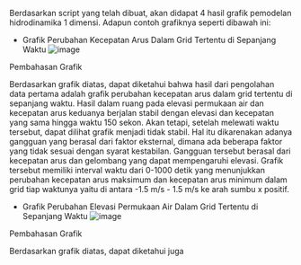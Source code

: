 Berdasarkan script yang telah dibuat, akan didapat 4 hasil grafik pemodelan hidrodinamika 1 dimensi. Adapun contoh grafiknya seperti dibawah ini:
- Grafik Perubahan Kecepatan Arus Dalam Grid Tertentu di Sepanjang Waktu
![image](https://user-images.githubusercontent.com/105954598/169678773-0ba03c29-7b5a-4d9e-8eff-d04fb4e72e65.png)

Pembahasan Grafik

Berdasarkan grafik diatas, dapat diketahui bahwa hasil dari pengolahan data pertama adalah grafik perubahan kecepatan arus dalam grid tertentu di sepanjang waktu. Hasil dalam ruang pada elevasi permukaan air dan kecepatan arus keduanya berjalan stabil dengan elevasi dan kecepatan yang sama hingga waktu 150 sekon. Akan tetapi, setelah melewati waktu tersebut, dapat dilihat grafik menjadi tidak stabil. Hal itu dikarenakan adanya gangguan yang berasal dari faktor eksternal, dimana ada beberapa faktor yang tidak sesuai dengan syarat kestabilan. Gangguan tersebut berasal dari kecepatan arus dan gelombang yang dapat mempengaruhi elevasi. Grafik tersebut memiliki interval waktu dari 0-1000 detik yang menunjukkan perubahan kecepatan arus maksimum dan kecepatan arus minimum dalam grid tiap waktunya yaitu di antara -1.5 m/s - 1.5 m/s ke arah sumbu x positif. 


- Grafik Perubahan Elevasi Permukaan Air Dalam Grid Tertentu di Sepanjang Waktu
![image](https://user-images.githubusercontent.com/105954598/169679122-2071983a-b20d-487e-b908-fd43bd1cd200.png)

Pembahasan Grafik

Berdasarkan grafik diatas, dapat diketahui juga 
